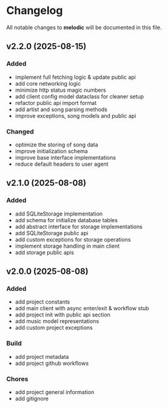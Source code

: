 # Changelog

All notable changes to **melodic** will be documented in this file.

## v2.2.0 (2025-08-15)

### Added

- implement full fetching logic & update public api
- add core networking logic
- minimize http status magic numbers
- add client config model dataclass for cleaner setup
- refactor public api import format
- add artist and song parsing methods
- improve exceptions, song models and public api

### Changed

- optimize the storing of song data
- improve initialization schema
- improve base interface implementations
- reduce default headers to user agent

## v2.1.0 (2025-08-08)

### Added

- add SQLiteStorage implementation
- add schema for initialize database tables
- add abstract interface for storage implementations
- add SQLiteStorage public api
- add custom exceptions for storage operations
- implement storage handling in main client
- add storage public apis

## v2.0.0 (2025-08-08)

### Added

- add project constants
- add main client with async enter/exit & workflow stub
- add project init with public api section
- add music model representations
- add custom project exceptions

### Build

- add project metadata
- add project github workflows

### Chores

- add project general information
- add gitignore